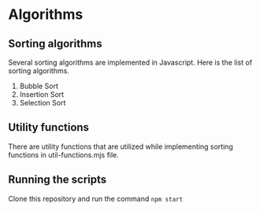 # Algorithms

## Sorting algorithms

Several sorting algorithms are implemented in Javascript.
Here is the list of sorting algorithms.

1. Bubble Sort
2. Insertion Sort
3. Selection Sort

## Utility functions

There are utility functions that are utilized while implementing sorting functions in util-functions.mjs file.

## Running the scripts

Clone this repository and run the command `npm start`
